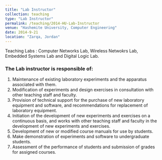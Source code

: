 ```yaml
---
title: "Lab Instructor"
collection: teaching
type: "Lab Instructor"
permalink: /teaching/2014-HU-Lab-Instructor
venue: "Hashemite University, Computer Engineering"
date: 2014-9-21
location: "Zarqa, Jordan"
---
```


Teaching Labs : Computer Networks Lab, Wireless Netwokrs Lab, Embedded Systems Lab and Digital Logic Lab.

### The Lab instructor is responsible of:
1. Maintenance of existing laboratory experiments and the apparatus associated with them.
1. Modification of experiments and design exercises in consultation with other teaching staff and faculty.
1. Provision of technical support for the purchase of new laboratory equipment and software, and recommendations for replacement of laboratory equipment.
1. Initiation of the development of new experiments and exercises on a continuous basis, and works with other teaching staff and faculty in the development of new experiments and exercises.
1. Development of new or modified course manuals for use by students.
1. Make demonstration of experiments and software to undergraduate students.
1. Assessment of the performance of students and submission of grades for assigned courses.